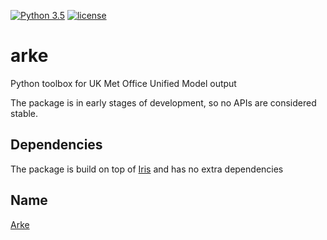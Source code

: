 [![Python 3.5](https://img.shields.io/badge/python-3.5-blue.svg)]()
[![license](https://img.shields.io/github/license/mashape/apistatus.svg)]()

# arke

Python toolbox for UK Met Office Unified Model output

The package is in early stages of development, so no APIs are considered stable.

## Dependencies
The package is build on top of [Iris](https://github.com/SciTools/iris) and has no extra dependencies

## Name
[Arke](https://en.wikipedia.org/wiki/Arke_(mythology))

